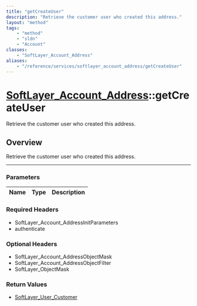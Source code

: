 ```yaml
---
title: "getCreateUser"
description: "Retrieve the customer user who created this address."
layout: "method"
tags:
    - "method"
    - "sldn"
    - "Account"
classes:
    - "SoftLayer_Account_Address"
aliases:
    - "/reference/services/softlayer_account_address/getCreateUser"
---
```

# [SoftLayer_Account_Address](/reference/services/SoftLayer_Account_Address)::getCreateUser


Retrieve the customer user who created this address.


## Overview 
Retrieve the customer user who created this address.

-----

### Parameters 
|Name | Type | Description |
| --- | --- | --- |


### Required Headers
* SoftLayer_Account_AddressInitParameters
* authenticate


### Optional Headers
* SoftLayer_Account_AddressObjectMask
* SoftLayer_Account_AddressObjectFilter
* SoftLayer_ObjectMask

### Return Values
* <a href='/reference/datatypes/SoftLayer_User_Customer'>SoftLayer_User_Customer </a>




